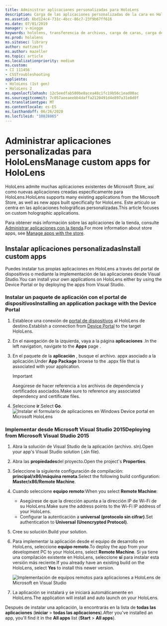 ```yaml
---
title: Administrar aplicaciones personalizadas para HoloLens
description: Carga de las aplicaciones personalizadas de la cara en HoloLens. Más información sobre la instalación y desinstalación de aplicaciones holográficas.
ms.assetid: 6bd124c4-731c-4bcc-86c7-23f9b67ff616
ms.date: 07/01/2019
manager: v-miegge
keywords: hololens, transferencia de archivos, carga de caras, carga de cara, almacén, UWP, aplicación, instalar
ms.prod: hololens
ms.sitesec: library
author: mattzmsft
ms.author: mazeller
ms.topic: article
ms.localizationpriority: medium
ms.custom:
- CI 111456
- CSSTroubleshooting
appliesto:
- HoloLens (1st gen)
- HoloLens 2
ms.openlocfilehash: 12c5eedfab580be8acea48c1fc19b56c1ead08ac
ms.sourcegitcommit: 7c057aeeaeebb4daffa2120491d4e897a31e8d0f
ms.translationtype: MT
ms.contentlocale: es-ES
ms.lasthandoff: 06/26/2020
ms.locfileid: "10828865"
---
```

# <span data-ttu-id="173aa-105">Administrar aplicaciones personalizadas para HoloLens</span><span class="sxs-lookup"><span data-stu-id="173aa-105">Manage custom apps for HoloLens</span></span>

<span data-ttu-id="173aa-106">HoloLens admite muchas aplicaciones existentes de Microsoft Store, así como nuevas aplicaciones creadas específicamente para HoloLens.</span><span class="sxs-lookup"><span data-stu-id="173aa-106">HoloLens supports many existing applications from the Microsoft Store, as well as new apps built specifically for HoloLens.</span></span> <span data-ttu-id="173aa-107">Este artículo se centra en las aplicaciones holográficas personalizadas.</span><span class="sxs-lookup"><span data-stu-id="173aa-107">This article focuses on custom holographic applications.</span></span>  

<span data-ttu-id="173aa-108">Para obtener más información sobre las aplicaciones de la tienda, consulte [Administrar aplicaciones con la tienda](holographic-store-apps.md).</span><span class="sxs-lookup"><span data-stu-id="173aa-108">For more information about store apps, see [Manage apps with the store](holographic-store-apps.md).</span></span>

## <span data-ttu-id="173aa-109">Instalar aplicaciones personalizadas</span><span class="sxs-lookup"><span data-stu-id="173aa-109">Install custom apps</span></span>

<span data-ttu-id="173aa-110">Puedes instalar tus propias aplicaciones en HoloLens a través del portal de dispositivos o mediante la implementación de las aplicaciones desde Visual Studio.</span><span class="sxs-lookup"><span data-stu-id="173aa-110">You can install your own applications on HoloLens either by using the Device Portal or by deploying the apps from Visual Studio.</span></span>

### <span data-ttu-id="173aa-111">Instalar un paquete de aplicación con el portal de dispositivos</span><span class="sxs-lookup"><span data-stu-id="173aa-111">Installing an application package with the Device Portal</span></span>

1. <span data-ttu-id="173aa-112">Establece una conexión de [portal de dispositivos](https://docs.microsoft.com/windows/mixed-reality/using-the-windows-device-portal) al HoloLens de destino.</span><span class="sxs-lookup"><span data-stu-id="173aa-112">Establish a connection from [Device Portal](https://docs.microsoft.com/windows/mixed-reality/using-the-windows-device-portal) to the target HoloLens.</span></span>
1. <span data-ttu-id="173aa-113">En el navegación de la izquierda, vaya a la página **aplicaciones** .</span><span class="sxs-lookup"><span data-stu-id="173aa-113">In the left navigation, navigate to the **Apps** page .</span></span>
1. <span data-ttu-id="173aa-114">En el paquete de la **aplicación** , busque el archivo. appx asociado a la aplicación.</span><span class="sxs-lookup"><span data-stu-id="173aa-114">Under **App Package** browse to the .appx file that is associated with your application.</span></span>
   > [!IMPORTANT]
   > <span data-ttu-id="173aa-115">Asegúrese de hacer referencia a los archivos de dependencia y certificados asociados.</span><span class="sxs-lookup"><span data-stu-id="173aa-115">Make sure to reference any associated dependency and certificate files.</span></span>

1. <span data-ttu-id="173aa-116">Seleccione **ir**.</span><span class="sxs-lookup"><span data-stu-id="173aa-116">Select **Go**.</span></span>
   ![Instalar el formulario de aplicaciones en Windows Device portal en Microsoft HoloLens](images/deviceportal-appmanager.jpg)

### <span data-ttu-id="173aa-118">Implementar desde Microsoft Visual Studio 2015</span><span class="sxs-lookup"><span data-stu-id="173aa-118">Deploying from Microsoft Visual Studio 2015</span></span>

1. <span data-ttu-id="173aa-119">Abra la solución de Visual Studio de la aplicación (archivo. sln).</span><span class="sxs-lookup"><span data-stu-id="173aa-119">Open your app's Visual Studio solution (.sln file).</span></span>
1. <span data-ttu-id="173aa-120">Abra las **propiedades**del proyecto.</span><span class="sxs-lookup"><span data-stu-id="173aa-120">Open the project's **Properties**.</span></span>
1. <span data-ttu-id="173aa-121">Seleccione la siguiente configuración de compilación: **principal/x86/máquina remota**.</span><span class="sxs-lookup"><span data-stu-id="173aa-121">Select the following build configuration: **Master/x86/Remote Machine**.</span></span>
1. <span data-ttu-id="173aa-122">Cuando seleccione **equipo remoto**:</span><span class="sxs-lookup"><span data-stu-id="173aa-122">When you select **Remote Machine**:</span></span>
   - <span data-ttu-id="173aa-123">Asegúrese de que la dirección apunta a la dirección IP de Wi-Fi de su HoloLens.</span><span class="sxs-lookup"><span data-stu-id="173aa-123">Make sure the address points to the Wi-Fi IP address of your HoloLens.</span></span>
   - <span data-ttu-id="173aa-124">Configurar la autenticación a **universal (protocolo sin cifrar)**.</span><span class="sxs-lookup"><span data-stu-id="173aa-124">Set authentication to **Universal (Unencrypted Protocol)**.</span></span>
1. <span data-ttu-id="173aa-125">Cree su solución.</span><span class="sxs-lookup"><span data-stu-id="173aa-125">Build your solution.</span></span>
1. <span data-ttu-id="173aa-126">Para implementar la aplicación desde el equipo de desarrollo en HoloLens, seleccione **equipo remoto**.</span><span class="sxs-lookup"><span data-stu-id="173aa-126">To deploy the app from your development PC to your HoloLens, select **Remote Machine**.</span></span> <span data-ttu-id="173aa-127">Si ya tiene una compilación existente en HoloLens, seleccione **sí** para instalar esta versión más reciente.</span><span class="sxs-lookup"><span data-stu-id="173aa-127">If you already have an existing build on the HoloLens, select **Yes** to install this newer version.</span></span>  

   ![Implementación de equipos remotos para aplicaciones a HoloLens de Microsoft en Visual Studio](images/vs2015-remotedeployment.jpg)  
1. <span data-ttu-id="173aa-129">La aplicación se instalará y se iniciará automáticamente en HoloLens.</span><span class="sxs-lookup"><span data-stu-id="173aa-129">The application will install and auto launch on your HoloLens.</span></span>

<span data-ttu-id="173aa-130">Después de instalar una aplicación, la encontrarás en la lista de **todas las aplicaciones** (**iniciar**  >  **todas las aplicaciones**).</span><span class="sxs-lookup"><span data-stu-id="173aa-130">After you've installed an app, you'll find it in the **All apps** list (**Start** > **All apps**).</span></span>
